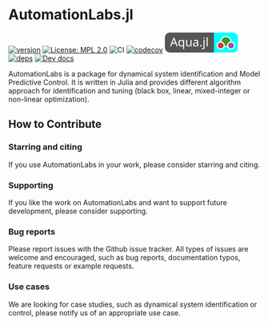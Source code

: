 # AutomationLabs.jl

[![version](https://juliahub.com/docs/AutomationLabs/version.svg)](https://juliahub.com/ui/Packages/AutomationLabs/pZcfU)
[![License: MPL 2.0](https://img.shields.io/badge/License-MPL_2.0-brightgreen.svg)](https://opensource.org/licenses/MPL-2.0)
![CI](https://github.com/AutomationLabs-sh/AutomationLabsDepot.jl/actions/workflows/ci.yml/badge.svg)
[![codecov](https://codecov.io/gh/AutomationLabs-sh/AutomationLabs.jl/branch/main/graph/badge.svg?token=JQZBIUJYP0)](https://codecov.io/gh/AutomationLabs-sh/AutomationLabs.jl)
[![Aqua QA](https://raw.githubusercontent.com/JuliaTesting/Aqua.jl/master/badge.svg)](https://github.com/JuliaTesting/Aqua.jl)
[![deps](https://juliahub.com/docs/AutomationLabs/deps.svg)](https://juliahub.com/ui/Packages/AutomationLabs/pZcfU?t=2)
[![Dev docs](https://img.shields.io/badge/docs-stable-blue.svg)](https://automationlabs-sh.github.io/AutomationLabs.jl/)

AutomationLabs is a package for dynamical system identification and Model Predictive Control. It is written in Julia and provides different algorithm approach for identification and tuning (black box, linear, mixed-integer or non-linear optimization).

## How to Contribute

### Starring and citing
If you use AutomationLabs in your work, please consider starring and citing.

### Supporting
If you like the work on AutomationLabs and want to support future development, please consider supporting.

### Bug reports
Please report issues with the Github issue tracker. All types of issues are welcome and encouraged, such as bug reports, documentation typos, feature requests or example requests.

### Use cases
We are looking for case studies, such as dynamical system identification or control, please notify us of an appropriate use case.
